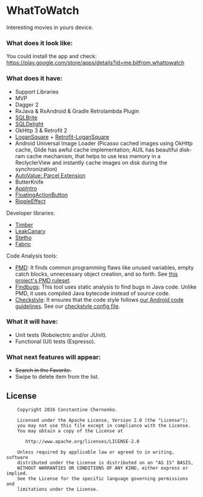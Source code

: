 # WhatToWatch
Interesting movies in yours device.

### What does it look like:

You could install the app and check:
https://play.google.com/store/apps/details?id=me.bitfrom.whattowatch

### What does it have:

* Support Libraries
* MVP
* Dagger 2
* RxJava & RxAndroid & Gradle Retrolambda Plugin
* [SQLBrite](https://github.com/square/sqlbrite)
* [SQLDelight](https://github.com/square/sqldelight)
* OkHttp 3 & Retrofit 2 
* [LoganSquare](https://github.com/bluelinelabs/LoganSquare) + [Retrofit-LoganSquare](https://github.com/aurae/retrofit-logansquare)
* Android Universal Image Loader (Picasso cached images using OkHttp cache, Glide has awful cache
    implementation; AUIL has beautiful disk-ram cache mechanism, that helps to use less memory in
    a ReclyclerView and instantly cache images on disk during the synchronization)
* [AutoValue: Parcel Extension](https://github.com/rharter/auto-value-parcel)
* ButterKnife
* [AppIntro](https://github.com/PaoloRotolo/AppIntro)
* [FloatingActionButton](https://github.com/futuresimple/android-floating-action-button)
* [RippleEffect](https://github.com/traex/RippleEffect)

Developer libraries:
* [Timber](https://github.com/JakeWharton/timber)
* [LeakCanary](https://github.com/square/leakcanary)
* [Stetho](http://facebook.github.io/stetho/)
* [Fabric](https://fabric.io)

Code Analysis tools:
* [PMD](https://pmd.github.io/): It finds common programming flaws like unused variables, empty catch blocks, unnecessary object creation, and so forth. See [this project's PMD ruleset](config/quality/pmd/pmd-ruleset.xml).
* [Findbugs](http://findbugs.sourceforge.net/): This tool uses static analysis to find bugs in Java code. Unlike PMD, it uses compiled Java bytecode instead of source code.
* [Checkstyle](http://checkstyle.sourceforge.net/): It ensures that the code style follows [our Android code guidelines](https://github.com/ribot/android-guidelines/blob/master/project_and_code_guidelines.md#2-code-guidelines). See our [checkstyle config file](config/quality/checkstyle/checkstyle-config.xml).

### What it will have:
* Unit tests (Robolectric and/or JUnit).
* Functional (UI) tests (Espresso).

### What next features will appear:
* ~~Search in the Favorite.~~
* Swipe to delete item from the list.

## License

```
    Copyright 2016 Constantine Chernenko.

    Licensed under the Apache License, Version 2.0 (the "License");
    you may not use this file except in compliance with the License.
    You may obtain a copy of the License at

       http://www.apache.org/licenses/LICENSE-2.0

    Unless required by applicable law or agreed to in writing, software
    distributed under the License is distributed on an "AS IS" BASIS,
    WITHOUT WARRANTIES OR CONDITIONS OF ANY KIND, either express or implied.
    See the License for the specific language governing permissions and
    limitations under the License.
```
